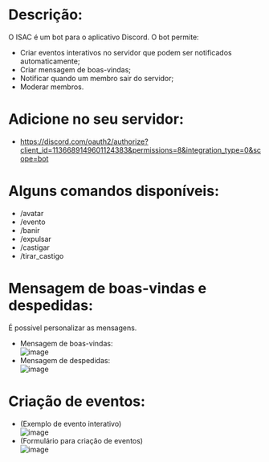 # Descrição:
O ISAC é um bot para o aplicativo Discord. O bot permite:

* Criar eventos interativos no servidor que podem ser notificados automaticamente;
* Criar mensagem de boas-vindas;
* Notificar quando um membro sair do servidor;
* Moderar membros.

# Adicione no seu servidor:

* https://discord.com/oauth2/authorize?client_id=1136689149601124383&permissions=8&integration_type=0&scope=bot

# Alguns comandos disponíveis:

* /avatar
* /evento
* /banir
* /expulsar
* /castigar
* /tirar_castigo

# Mensagem de boas-vindas e despedidas:
É possível personalizar as mensagens.
* Mensagem de boas-vindas:  
![image](https://github.com/user-attachments/assets/ce6b4ab3-5d36-4e91-b1ca-451c6c35165d)
* Mensagem de despedidas:  
![image](https://github.com/user-attachments/assets/4a61bb41-85f3-4b99-8f94-2d24a05654ee)

# Criação de eventos:

* (Exemplo de evento interativo)  
![image](https://github.com/user-attachments/assets/562e6fed-0456-46da-8b27-2d29449aa11b)
* (Formulário para criação de eventos)  
![image](https://github.com/user-attachments/assets/2b130c89-4ea8-42c0-9350-d6726dd167d2)
